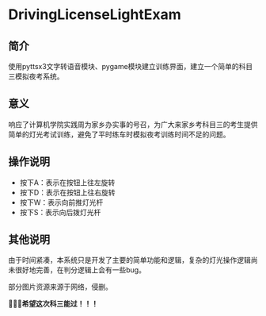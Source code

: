 # DrivingLicenseLightExam

## 简介

使用pyttsx3文字转语音模块、pygame模块建立训练界面，建立一个简单的科目三模拟夜考系统。

## 意义

响应了计算机学院实践周为家乡办实事的号召，为广大来家乡考科目三的考生提供简单的灯光考试训练，避免了平时练车时模拟夜考训练时间不足的问题。

## 操作说明

- 按下A：表示在按钮上往左旋转
- 按下D：表示在按钮上往右旋转
- 按下W：表示向前推灯光杆
- 按下S：表示向后拨灯光杆

## 其他说明

由于时间紧凑，本系统只是开发了主要的简单功能和逻辑，复杂的灯光操作逻辑尚未很好地完善，在判分逻辑上会有一些bug。

部分图片资源来源于网络，侵删。

🙏🙏🙏**希望这次科三能过！！！**